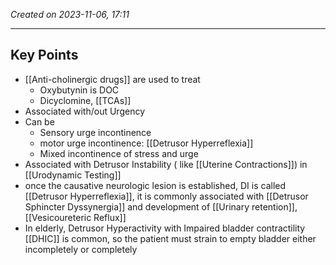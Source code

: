 *Created on 2023-11-06, 17:11* 

---
## Key Points
- [[Anti-cholinergic drugs]] are used to treat
	- Oxybutynin is DOC
	- Dicyclomine, [[TCAs]] 
- Associated with/out Urgency
- Can be 
	- Sensory urge incontinence
	- motor urge incontinence: [[Detrusor Hyperreflexia]]
	- Mixed incontinence of stress and urge
- Associated with Detrusor Instability ( like [[Uterine Contractions]]) in [[Urodynamic Testing]]  
- once the causative neurologic lesion is established, DI is called [[Detrusor Hyperreflexia]], it is commonly associated with [[Detrusor Sphincter Dyssynergia]] and development of [[Urinary retention]], [[Vesicoureteric Reflux]] 
- In elderly, Detrusor Hyperactivity with Impaired bladder contractility [[DHIC]] is common, so the patient must strain to empty bladder either incompletely or completely 